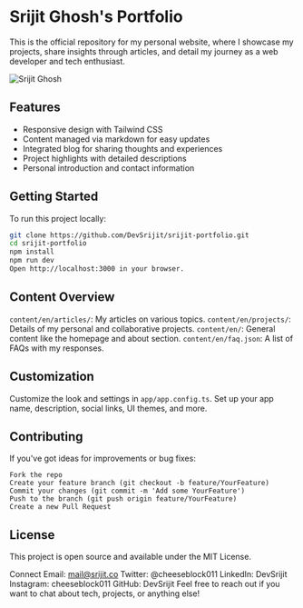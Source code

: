 # Srijit Ghosh's Portfolio

This is the official repository for my personal website, where I showcase my projects, share insights through articles, and detail my journey as a web developer and tech enthusiast.

![Srijit Ghosh](https://cloud-fx6bgjeux-hack-club-bot.vercel.app/0portfolio.png)

## Features

- Responsive design with Tailwind CSS
- Content managed via markdown for easy updates
- Integrated blog for sharing thoughts and experiences
- Project highlights with detailed descriptions
- Personal introduction and contact information

## Getting Started

To run this project locally:

```bash
git clone https://github.com/DevSrijit/srijit-portfolio.git
cd srijit-portfolio
npm install
npm run dev
Open http://localhost:3000 in your browser.
```

## Content Overview
`content/en/articles/`: My articles on various topics.
`content/en/projects/`: Details of my personal and collaborative projects.
`content/en/`: General content like the homepage and about section.
`content/en/faq.json`: A list of FAQs with my responses.

## Customization
Customize the look and settings in `app/app.config.ts`. Set up your app name, description, social links, UI themes, and more.

## Contributing
If you've got ideas for improvements or bug fixes:
```
Fork the repo
Create your feature branch (git checkout -b feature/YourFeature)
Commit your changes (git commit -m 'Add some YourFeature')
Push to the branch (git push origin feature/YourFeature)
Create a new Pull Request
```

## License
This project is open source and available under the MIT License.

Connect
Email: mail@srijit.co
Twitter: @cheeseblock011
LinkedIn: DevSrijit
Instagram: cheeseblock011
GitHub: DevSrijit
Feel free to reach out if you want to chat about tech, projects, or anything else!
